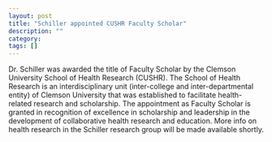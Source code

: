 ```yaml
---
layout: post
title: "Schiller appointed CUSHR Faculty Scholar"
description: ""
category:
tags: []
---
```


Dr. Schiller was awarded the title of Faculty Scholar by the Clemson University School of Health Research (CUSHR). The School of Health Research is an interdisciplinary unit (inter-college and inter-departmental entity) of Clemson University that was established to facilitate health-related research and scholarship. The appointment as Faculty Scholar is granted in recognition of excellence in scholarship and leadership in the development of collaborative health research and education. More info on health research in the Schiller research group will be made available shortly.
